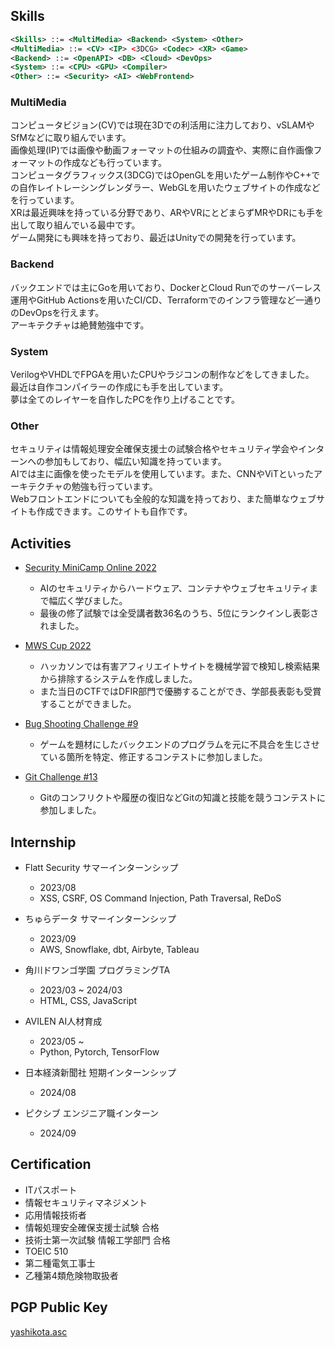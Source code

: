 ## Skills

```xml
<Skills> ::= <MultiMedia> <Backend> <System> <Other>
<MultiMedia> ::= <CV> <IP> <3DCG> <Codec> <XR> <Game>
<Backend> ::= <OpenAPI> <DB> <Cloud> <DevOps>
<System> ::= <CPU> <GPU> <Compiler>
<Other> ::= <Security> <AI> <WebFrontend>
```

### MultiMedia

コンピュータビジョン(CV)では現在3Dでの利活用に注力しており、vSLAMやSfMなどに取り組んでいます。  
画像処理(IP)では画像や動画フォーマットの仕組みの調査や、実際に自作画像フォーマットの作成なども行っています。  
コンピュータグラフィックス(3DCG)ではOpenGLを用いたゲーム制作やC++での自作レイトレーシングレンダラー、WebGLを用いたウェブサイトの作成などを行っています。  
XRは最近興味を持っている分野であり、ARやVRにとどまらずMRやDRにも手を出して取り組んでいる最中です。  
ゲーム開発にも興味を持っており、最近はUnityでの開発を行っています。  

### Backend

バックエンドでは主にGoを用いており、DockerとCloud Runでのサーバーレス運用やGitHub Actionsを用いたCI/CD、Terraformでのインフラ管理など一通りのDevOpsを行えます。  
アーキテクチャは絶賛勉強中です。  

### System

VerilogやVHDLでFPGAを用いたCPUやラジコンの制作などをしてきました。  
最近は自作コンパイラーの作成にも手を出しています。  
夢は全てのレイヤーを自作したPCを作り上げることです。  

### Other

セキュリティは情報処理安全確保支援士の試験合格やセキュリティ学会やインターンへの参加もしており、幅広い知識を持っています。  
AIでは主に画像を使ったモデルを使用しています。また、CNNやViTといったアーキテクチャの勉強も行っています。  
Webフロントエンドについても全般的な知識を持っており、また簡単なウェブサイトも作成できます。このサイトも自作です。  

## Activities

- [Security MiniCamp Online 2022](https://www.security-camp.or.jp/minicamp/online2022.html)
  - AIのセキュリティからハードウェア、コンテナやウェブセキュリティまで幅広く学びました。  
  - 最後の修了試験では全受講者数36名のうち、5位にランクインし表彰されました。  

- [MWS Cup 2022](https://www.iwsec.org/mws/2022)
  - ハッカソンでは有害アフィリエイトサイトを機械学習で検知し検索結果から排除するシステムを作成しました。
  - また当日のCTFではDFIR部門で優勝することができ、学部長表彰も受賞することができました。

- [Bug Shooting Challenge #9](https://mixil.mixi.co.jp/report/3329)
  - ゲームを題材にしたバックエンドのプログラムを元に不具合を生じさせている箇所を特定、修正するコンテストに参加しました。

- [Git Challenge #13](https://github.com/mixi-git-challenge/publications)
  - Gitのコンフリクトや履歴の復旧などGitの知識と技能を競うコンテストに参加しました。

## Internship

- Flatt Security サマーインターンシップ
  - 2023/08
  - XSS, CSRF, OS Command Injection, Path Traversal, ReDoS

- ちゅらデータ サマーインターンシップ
  - 2023/09
  - AWS, Snowflake, dbt, Airbyte, Tableau

- 角川ドワンゴ学園 プログラミングTA
  - 2023/03 ~ 2024/03
  - HTML, CSS, JavaScript

- AVILEN AI人材育成
  - 2023/05 ~
  - Python, Pytorch, TensorFlow

- 日本経済新聞社 短期インターンシップ
  - 2024/08

- ピクシブ エンジニア職インターン
  - 2024/09

## Certification

- ITパスポート
- 情報セキュリティマネジメント
- 応用情報技術者
- 情報処理安全確保支援士試験 合格
- 技術士第一次試験 情報工学部門 合格
- TOEIC 510
- 第二種電気工事士
- 乙種第4類危険物取扱者

## PGP Public Key

[yashikota.asc](https://yashikota.com/yashikota.asc)  
